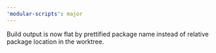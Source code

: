 ```yaml
---
'modular-scripts': major
---
```


Build output is now flat by prettified package name instead of relative package
location in the worktree.
